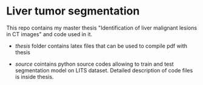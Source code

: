 # Liver tumor segmentation

This repo contains my master thesis "Identification of liver malignant lesions in CT images" and code used in it.

* *thesis* folder contains latex files that can be used to compile pdf with thesis

* *source* cointains python source codes allowing to train and test segmentation model on LITS dataset. Detailed description of code files is inside thesis.
